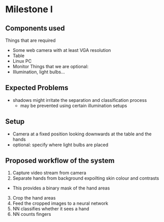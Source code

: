 # Milestone I

## Components used
Things that are required
- Some web camera with at least VGA resolution
- Table
- Linux PC
- Monitor
Things that we are optional:
- Illumination, light bulbs...

## Expected Problems
- shadows might irritate the separation and classification process
  - may be prevented using certain illumination setups

## Setup
- Camera at a fixed position looking downwards at the table and the hands
- optional: specify where light bulbs are placed

## Proposed workflow of the system
1. Capture video stream from camera
2. Separate hands from background expoilting skin colour and contrasts
  - This provides a binary mask of the hand areas
3. Crop the hand areas
4. Feed the cropped images to a neural network
5. NN classifies whether it sees a hand
6. NN counts fingers 
